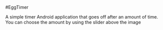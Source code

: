 #EggTimer

A simple timer Android application that goes off after an amount of time. You can choose the amount by using the slider above the image
